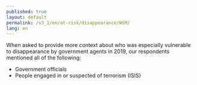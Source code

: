 ```yaml
---
published: true
layout: default
permalink: /v3_1/en/at-risk/disappearance/WSM/
lang: en
---
```

When asked to provide more context about who was especially vulnerable to disappearance by government agents in 2019, our respondents mentioned all of the following:  
- Government officials
- People engaged in or suspected of terrorism (ISIS)
